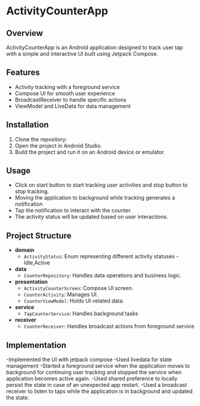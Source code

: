 # ActivityCounterApp

## Overview
ActivityCounterApp is an Android application designed to track user tap with a simple and interactive UI built using Jetpack Compose.

## Features
- Activity tracking with a foreground service
- Compose UI for smooth user experience
- BroadcastReceiver to handle specific actions
- ViewModel and LiveData for data management

## Installation
1. Clone the repository:
2. Open the project in Android Studio.
3. Build the project and run it on an Android device or emulator.

## Usage
- Click on start button to start tracking user activities and stop button to stop tracking.
- Moving the application to background while tracking generates a notification
- Tap the notification to interact with the counter.
- The activity status will be updated based on user interactions.


## Project Structure
- **domain**
    - `ActivityStatus`: Enum representing different activity statuses - Idle,Active
- **data**
    - `CounterRepository`: Handles data operations and business logic.
- **presentation**
    - `ActivityCounterScreen`: Compose UI screen.
    - `CounterActivity`: Manages UI.
    - `CounterViewModel`: Holds UI-related data.
- **service**
    - `TapCounterService`: Handles background tasks 
- **receiver**
    - `CounterReceiver`: Handles broadcast actions from foreground service

## Implementation
-Implemented the UI with jetpack compose
-Used livedata for state management
-Started a foreground service when the application moves to background for continuing user tracking and stopped the service when application becomes active again.
-Used shared preference to locally persist the state in case of an unexpected app restart.
-Used a broadcast receiver to listen to taps while the application is in background and updated the state.